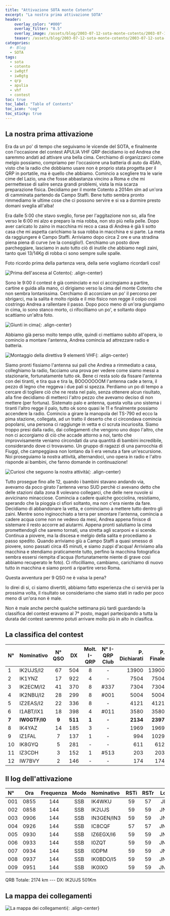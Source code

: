 ```yaml
---
title: "Attivazione SOTA monte Cotento"
excerpt: "La nostra prima attivazione SOTA"
header: 
    overlay_color: "#000"
    overlay_filter: "0.5"
    overlay_image: /assets/blog/2003-07-12-sota-monte-cotento/2003-07-12-sota-monte-cotento-teaser.jpg
    teaser: /assets/blog/2003-07-12-sota-monte-cotento/2003-07-12-sota-monte-cotento-teaser.jpg
categories:
  #- Blog
  - SOTA
tags:
  - sota
  - cotento
  - iw0gtf
  - iw0gtg
  - qrp
  - apulia
  - vhf
  - contest
toc: true
toc_label: "Table of Contents"
toc_icon: "cog"
toc_sticky: true
---
```


## La nostra prima attivazione

Era da un po' di tempo che seguivamo le vicende del SOTA, e finalmente con l'occasione del contest APULIA VHF QRP decidiamo io ed Andrea che saremmo andati ad attivare una bella cima. Cerchiamo di organizzarci come melgio possiamo, compriamo per l'occasione una batteria di auto da 45Ah, visto che la radio che dobbiamo usare non è proprio stata progetta per il QRP in portatile, ma è quello che abbiamo. Comincio a scegliere tra le varie cime del Lazio, una che fosse abbastanza vincino a Roma e che mi permettesse di salire senza grandi problemi, vista la mia scarza preparazione fisica. Decidiamo per il monte Cotento a 2014m slm ad un'ora di camminata partendo da Campo Staffi. Bene tutto sembra pronto rimmediamo le ultime cose che ci possono servire e si va a dormire presto domani sveglia all'alba!

Era dalle 5:00 che stavo sveglio, forse per l'aggitazione non so, alla fine verso le 6:00 mi alzo e preparo la mia robba, non sto più nella pelle. Dopo aver caricato lo zaino in macchina mi reco a casa di Andrea è già li sotto casa che mi aspetta carichiamo la sua robba in macchina e si parte. La meta da raggiungere è Campo Staffi. Arriviamo dopo circa 2 ore e una stradina piena piena di curve (ve la consiglio!). Cerchiamo un posto dove parcheggiare, lasciamo in auto tutto ciò di inutile che abbiamo negli zaini, tanto quei 13/14Kg di robba ci sono sempre sulle spalle.

Foto ricordo prima della partenza vera, della serie vogliamo ricordarli così!

![Prima dell'ascesa al Cotento](/assets/blog/2003-07-12-sota-monte-cotento/2003-07-12-sota-monte-cotento-01.jpg){: .align-center}

Sono le 9:00 il contest è già cominciato e noi ci accingiamo a partire, cartine e guida alla mano, ci dirigiamo verso la cima del monte Cotento che non sembra lontanissima. Cerchiamo di accorciare un po' il percorso per sbrigarci, ma la salita è molto ripida e il mio fisico non regge il colpo così costringo Andrea a rallentare il passo. Dopo poco meno di un'ora giungiamo in cima, io sono stanco morto, ci rifocilliamo un po', e soltanto dopo scattiamo un'altra foto.

![Giunti in cima](/assets/blog/2003-07-12-sota-monte-cotento/2003-07-12-sota-monte-cotento-02.jpg){: .align-center}

Abbiamo già perso molto tempo utile, quindi ci mettiamo subito all'opera, io comincio a montare l'antenna, Andrea comincia ad attrezzare radio e batteria.

![Montaggio della direttiva 9 elementi VHF](/assets/blog/2003-07-12-sota-monte-cotento/2003-07-12-sota-monte-cotento-03.jpg){: .align-center}

Siamo pronti fissiamo l'antenna sui pali che Andrea a rimmediato a casa, colleghiamo la radio, facciamo una prova per vedere come siamo messi a stazionarie, fortunatamente tutto ok. Bene ci resta solo da fissare l'antenna con dei tiranti, e tira qua e tira la, BOOOOOOOM l'antenna cade a terra, il pezzo di legno che reggeva i due pali si spezza. Perdiamo un po di tempo a cercare di togliere ciò che ne resta nel palo, senza ottenere alcun risultato, alla fine decidiamo di metterci l'altro pezzo che avevamo deciso di non mettere (per fortuna). Sistemato palo e antenna, questa volta uno sistema i tiranti l'altro regge il palo, tutto ok sono quasi le 11 e finalmente possiamo accendere la radio. Comincio a girare la manopola del TS-790 ed ecco la pima stazione, collegata, ad un tratto il deserto che ci circondava comincia popolarsi, una persona ci raggiunge in vetta e ci scruta incuriosita. Siamo troppo presi dalla radio, dai collegamenti che vengono uno dopo l'altro, che non ci accorgiamo di ciò che accade attorno a noi, tanto che improvvisamente veniamo circondati da una quantità di bambini incredibile, considerando dove ci trovavamo. Un gruppo di ragazzi di una parrocchia di Fiuggi, che campeggiava non lontano da li era venuta a fare un'escursione. Noi proseguiamo la nostra attività, alternandoci, uno opera in radio e l'altro risponde ai bambini, che fanno domande in continuazione!

![Curiosi che seguono la nostra attività](/assets/blog/2003-07-12-sota-monte-cotento/2003-07-12-sota-monte-cotento-04.jpg){: .align-center}

Tutto prosegue fino alle 12, quando i bambini stavano andando via, avevamo da poco girato l'antenna verso SUD perchè ci avevano detto che delle stazioni dalla zona 8 volevano collegarci, che delle nere nuvole si avvicinano minacciose. Comincia a cadere qualche gocciolina, resistiamo, sperando che la pioggia ci sfiori soltanto, ma non c'era niente da fare. Decidiamo di abbandonare la vetta, e cominciamo a mettere tutto dentro gli zaini. Mentre sono inginocchiato a terra per smontare l'antenna, comincia a cadere acqua come non ne vedevo da mesi, Andrea appena finisce di sistemare il resto accorre ad aiutarmi. Appena pronti salutiamo la cima promettendogli che saremo tornati, una stretta agli scarponi e si scende. Continua a piovere, ma la discesa e melgio della salita e procediamo a passo spedito. Quando arriviamo giù a Campo Staffi a quasi smesso di piovere, sono passati circa 45 minuti, e siamo zuppi d'acqua! Arriviamo alla macchina e stendiamo praticamente tutto, perfino la macchina fotografica sembra essersi riempita d'acqua (fortunatamente niente di grave così abbiamo recuperato le foto). Ci rifocilliamo, cambiamo, carichiamo di nuovo tutto in macchina e siamo pronti a ripartire verso Roma.

Questa avventura per 9 QSO ne è valsa la pena?

Io direi di si, ci siamo divertiti, abbiamo fatto esperienza che ci servirà per la prossima volta, il risultato se consideriamo che siamo stati in radio per poco meno di un'ora non è male.

Non è male anche perchè qualche settimana più tardi guardando la classifica del contest eravamo al 7° posto, magari partecipando a tutta la durata del contest saremmo potuti arrivare molto più in alto in clasifica.

## La classifica del contest

|N°|Nominativo|N° QSO|DX|Molt. I-QRP|N° I-QRP Club|P. Dichiarati|P. Finale|
|:---|:---|:---:|:---:|:---:|:---:|---:|---:|
|1|IK2UJS/I2|67|504|8|-|13900|13900|
|2|IK1YNZ|17|922|4|-|7504|7504|
|3|IK2ECM/I2|41|370|8|#337|7304|7304|
|4|IK2NBU/I2|28|299|8|#001|5004|5004|
|5|IZ2EAS/I2|22|336|8|-|4121|4121|
|6|I1ABT/IX1|18|398|4|#011|3580|3580|
|**7**|**IW0GTF/I0**|**9**|**511**|**1**|**-**|**2134**|**2397**|
|8|IK4YAZ|14|185|3|-|1969|1969|
|9|IZ1FAL|7|137|1|-|994|1029|
|10|IK8GYQ|5|281|-|-|611|612|
|11|IZ3CDH|3|152|1|#513|203|203|
|12|IW7BVY|2|146|-|-|174|174|

## Il log dell'attivazione

|N°|Ora|Frequenza|Modo|Nominativo|RSTi|RSTr|Locator|QRB|
|:---|:---:|:---:|:---:|:---|:---:|:---:|:---:|---:|
|001|0855|144|SSB|IK4WKU|59|57|JN54IE|335|
|002|0858|144|SSB|IK2UJS|59|59|JN55EU|501|
|003|0906|144|SSB|IN3GEN/IN3|59|59|JN56TC|488|
|004|0926|144|SSB|IC8CQF|57|57|JN60CN|177|
|005|0930|144|SSB|IZ6EGX/I6|59|59|JN62UK|66|
|006|0933|144|SSB|I0ZQT|59|59|JN61GO|77|
|007|0934|144|SSB|I0DPM|59|59|JN62FX|142|
|008|0937|144|SSB|IK0BDO/I5|59|59|JN53HC|263|
|009|0951|144|SSB|IK0IXO|59|59|JN52WA|125|

QRB Totale: 2174 km --- DX: IK2UJS 501Km

## La mappa dei collegamenti

![La mappa dei collegamenti](/assets/blog/2003-07-12-sota-monte-cotento/2003-07-12-sota-monte-cotento-05.jpg){: .align-center}
